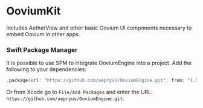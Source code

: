 # OoviumKit

Includes AetherView and other basic Oovium UI components necessary to embed Oovium in other apps.

### Swift Package Manager

It is possible to use SPM to integrate OoviumEngine into a project.  Add the following to your dependencies:

```swift
.package(url: "https://github.com/aepryus/OoviumEngine.git", from: "1.0.0"),
```

Or from Xcode go to `File/Add Packages` and enter the URL: `https://github.com/aepryus/OoviumEngine.git`.

